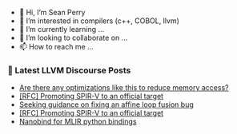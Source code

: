 - 👋 Hi, I’m Sean Perry
- 👀 I’m interested in compilers (c++, COBOL, llvm)
- 🌱 I’m currently learning ...
- 💞️ I’m looking to collaborate on ...
- 📫 How to reach me ...

<!---
s66perry/s66perry is a ✨ special ✨ repository because its `README.md` (this file) appears on your GitHub profile.
You can click the Preview link to take a look at your changes.
--->
### 📕 Latest LLVM Discourse Posts

<!-- DISCOURSE-LLVM:START -->
- [Are there any optimizations like this to reduce memory access?](https://discourse.llvm.org/t/are-there-any-optimizations-like-this-to-reduce-memory-access/83596#post_3)
- [[RFC] Promoting SPIR-V to an official target](https://discourse.llvm.org/t/rfc-promoting-spir-v-to-an-official-target/83614#post_2)
- [Seeking guidance on fixing an affine loop fusion bug](https://discourse.llvm.org/t/seeking-guidance-on-fixing-an-affine-loop-fusion-bug/83569#post_2)
- [[RFC] Promoting SPIR-V to an official target](https://discourse.llvm.org/t/rfc-promoting-spir-v-to-an-official-target/83614#post_1)
- [Nanobind for MLIR python bindings](https://discourse.llvm.org/t/nanobind-for-mlir-python-bindings/83511#post_10)
<!-- DISCOURSE-LLVM:END -->
